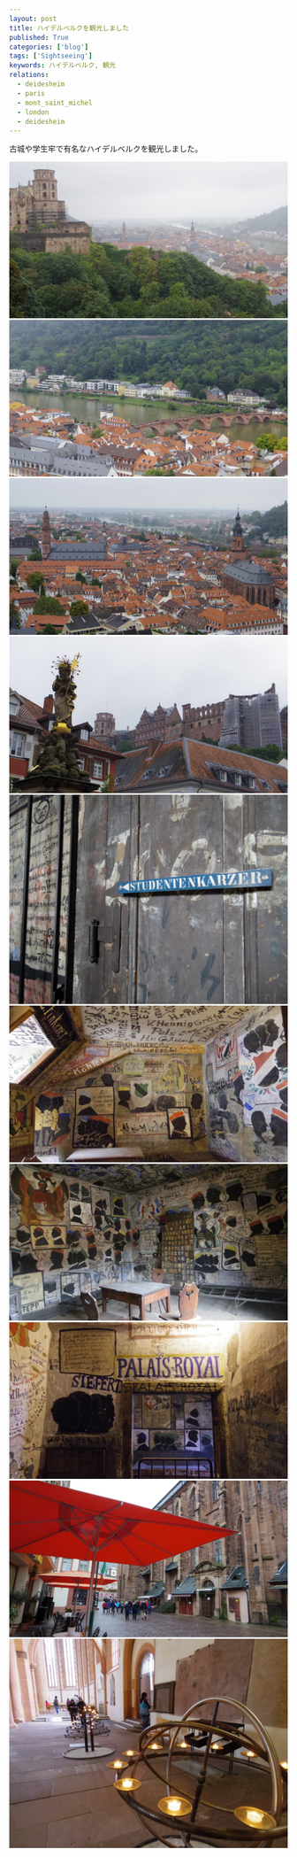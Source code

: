 ```yaml
---
layout: post
title: ハイデルベルクを観光しました
published: True
categories: ['blog']
tags: ['Sightseeing']
keywords: ハイデルベルク, 観光
relations:
  - deidesheim
  - paris
  - mont_saint_michel
  - london
  - deidesheim
---
```


古城や学生牢で有名なハイデルベルクを観光しました。

<img src="/assets/img/blog_IMGP1273.JPG" class="image-on-frame image-fade">

<img src="/assets/img/blog_IMGP1194.JPG" class="image-on-frame image-fade">

<img src="/assets/img/blog_IMGP1195.JPG" class="image-on-frame image-fade">

<img src="/assets/img/blog_IMGP1136.JPG" class="image-on-frame image-fade">

<img src="/assets/img/blog_IMGP1449.JPG" class="image-on-frame image-fade">

<img src="/assets/img/blog_IMGP1459.JPG" class="image-on-frame image-fade">

<img src="/assets/img/blog_IMGP1513.JPG" class="image-on-frame image-fade">

<img src="/assets/img/blog_IMGP1480.JPG" class="image-on-frame image-fade">

<img src="/assets/img/blog_IMGP1124.JPG" class="image-on-frame image-fade">

<img src="/assets/img/blog_IMGP1355.JPG" class="image-on-frame image-fade">
